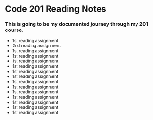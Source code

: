 # Code 201 Reading Notes
### This is going to be my documented journey through my 201 course.
- 1st reading assignment
- 2nd reading assignment
- 1st reading assignment
- 1st reading assignment
- 1st reading assignment
- 1st reading assignment
- 1st reading assignment
- 1st reading assignment
- 1st reading assignment
- 1st reading assignment
- 1st reading assignment
- 1st reading assignment
- 1st reading assignment
- 1st reading assignment
- 1st reading assignment
